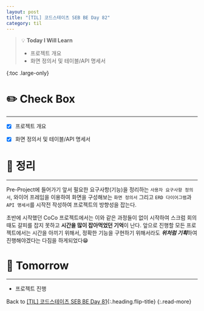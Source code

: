 ```yaml
---
layout: post
title: "[TIL] 코드스테이츠 SEB BE Day 82"
category: til
---
```

> 💡 **Today I Will Learn**
>
> * 프로젝트 개요
> * 화면 정의서 및 테이블/API 명세서

{:toc .large-only}

# ✏️ Check Box
***

* [x] <label>프로젝트 개요</label>
* [x] <label>화면 정의서 및 테이블/API 명세서</label>


# 📌 정리
***

Pre-Project에 들어가기 앞서 필요한 요구사항(기능)을 정리하는 `사용자 요구사항 정의서`, 와이어 프레임을 이용하여 화면을 구성해보는 `화면 정의서` 그리고 `ERD 다이어그램`과 `API 명세서`를 시작전 작성하여 프로젝트의 방향성을 잡는다.

초반에 시작했던 CoCo 프로젝트에서는 이와 같은 과정들이 없이 시작하여 스크럼 회의때도 갈피를 잡지 못하고 **시간을 많이 잡아먹었던 기억**이 난다. 앞으로 진행할 모든 프로젝트에서는 시간을 아끼기 위해서, 정확한 기능을 구현하기 위해서라도 ***위처럼 기획***하여 진행해야겠다는 다짐을 하게되었다😁

# 🎯 Tomorrow
***

* 프로젝트 진행

Back to [[TIL] 코드스테이츠 SEB BE Day 81](220822-til){:.heading.flip-title}
{:.read-more}